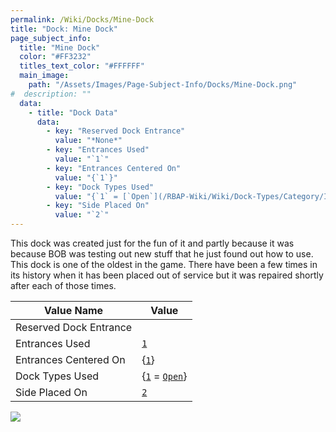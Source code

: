 ```yaml
---
permalink: /Wiki/Docks/Mine-Dock
title: "Dock: Mine Dock"
page_subject_info:
  title: "Mine Dock"
  color: "#FF3232"
  titles_text_color: "#FFFFFF"
  main_image:
    path: "/Assets/Images/Page-Subject-Info/Docks/Mine-Dock.png"
#  description: ""
  data:
    - title: "Dock Data"
      data:
        - key: "Reserved Dock Entrance"
          value: "*None*"
        - key: "Entrances Used"
          value: "`1`"
        - key: "Entrances Centered On"
          value: "{`1`}"
        - key: "Dock Types Used"
          value: "{`1` = [`Open`](/RBAP-Wiki/Wiki/Dock-Types/Category/In-Game#open)}"
        - key: "Side Placed On"
          value: "`2`"
---
```


This dock was created just for the fun of it and partly because it was because BOB was testing out new stuff that he just found out how to use. This dock is one of the oldest in the game. There have been a few times in its history when it has been placed out of service but it was repaired shortly after each of those times.

| Value Name | Value |
|-|-|
| Reserved Dock Entrance |  |
| Entrances Used         | [`1`](/RBAP-Wiki/Wiki/Value-Types#number) |
| Entrances Centered On  | {[`1`](/RBAP-Wiki/Wiki/Value-Types#number)} |
| Dock Types Used        | {[`1`](/RBAP-Wiki/Wiki/Value-Types#number) = [`Open`](/RBAP-Wiki/Wiki/Dock-Types/Category/In-Game#open)} |
| Side Placed On         | [`2`](/RBAP-Wiki/Wiki/Value-Types#number) |

![](/RBAP-Wiki/Assets/Images/Docks/Mine%20Dock.png)